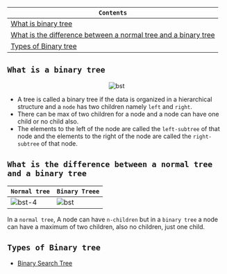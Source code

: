 <div align="center">
  
| `Contents` |
| ---------- |
| [What is binary tree](https://github.com/devrath/studious-ds-adventure/blob/main/collection/Trees/BinaryTree/README.md#what-is-a-binary-tree) |
| [What is the difference between a normal tree and a binary tree](https://github.com/devrath/studious-ds-adventure/blob/main/collection/Trees/BinaryTree/README.md#what-is-binary-search-treebst) |
| [Types of Binary tree](https://github.com/devrath/studious-ds-adventure/blob/main/collection/Trees/BinaryTree/README.md#types-of-binary-tree) |

</div>


## `What is a binary tree`

<div align="center">
  
![bst](https://github.com/devrath/studious-ds-adventure/assets/1456191/cb132f95-0031-4a49-9bea-0b1d9bf6a50b)

</div>

* A tree is called a binary tree if the data is organized in a hierarchical structure and a `node` has two children namely `left` and `right`.
* There can be max of two children for a node and a node can have one child or no child also.
* The elements to the left of the node are called the `left-subtree` of that node and the elements to the right of the node are called the `right-subtree` of that node.

## `What is the difference between a normal tree and a binary tree`


| `Normal tree` | `Binary Treee` |
| ------------- | --------------------- |
| ![bst-4](https://github.com/devrath/studious-ds-adventure/assets/1456191/003192ea-94c4-4c62-8725-c23116075727) | ![bst](https://github.com/devrath/studious-ds-adventure/assets/1456191/cb132f95-0031-4a49-9bea-0b1d9bf6a50b) | 

In a `normal tree`, A node can have `n-children` but in a `binary tree` a node can have a maximum of two children, also no children, just one child.

## `Types of Binary tree`
* [Binary Search Tree](https://github.com/devrath/studious-ds-adventure/tree/main/collection/Trees/BinaryTree/BinarySearchTree)
